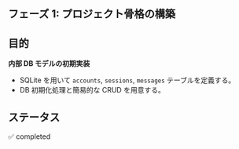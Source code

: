 ## フェーズ 1: プロジェクト骨格の構築

## 目的

**内部 DB モデルの初期実装**

- SQLite を用いて `accounts`, `sessions`, `messages` テーブルを定義する。
- DB 初期化処理と簡易的な CRUD を用意する。

## ステータス

✅ completed
